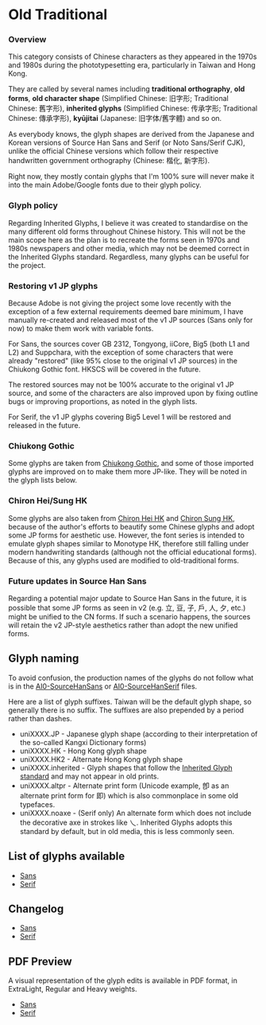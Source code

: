 # Old Traditional

### Overview

This category consists of Chinese characters as they appeared in the 1970s and 1980s during the phototypesetting era, particularly in Taiwan and Hong Kong.

They are called by several names including **traditional orthography**, **old forms**, **old character shape** (Simplified Chinese: 旧字形; Traditional Chinese: 舊字形), **inherited glyphs** (Simplified Chinese: 传承字形; Traditional Chinese: 傳承字形), **kyūjitai** (Japanese: 旧字体/舊字體) and so on.

As everybody knows, the glyph shapes are derived from the Japanese and Korean versions of Source Han Sans and Serif (or Noto Sans/Serif CJK), unlike the official Chinese versions which follow their respective handwritten government orthography (Chinese: 楷化, 新字形).

Right now, they mostly contain glyphs that I'm 100% sure will never make it into the main Adobe/Google fonts due to their glyph policy.

### Glyph policy

Regarding Inherited Glyphs, I believe it was created to standardise on the many different old forms throughout Chinese history. This will not be the main scope here as the plan is to recreate the forms seen in 1970s and 1980s newspapers and other media, which may not be deemed correct in the Inherited Glyphs standard. Regardless, many glyphs can be useful for the project.

### Restoring v1 JP glyphs

Because Adobe is not giving the project some love recently with the exception of a few external requirements deemed bare minimum, I have manually re-created and released most of the v1 JP sources (Sans only for now) to make them work with variable fonts.

For Sans, the sources cover GB 2312, Tongyong, iiCore, Big5 (both L1 and L2) and Suppchara, with the exception of some characters that were already "restored" (like 95% close to the original v1 JP sources) in the Chiukong Gothic font. HKSCS will be covered in the future.

The restored sources may not be 100% accurate to the original v1 JP source, and some of the characters are also improved upon by fixing outline bugs or improving proportions, as noted in the glyph lists.

For Serif, the v1 JP glyphs covering Big5 Level 1 will be restored and released in the future.

### Chiukong Gothic

Some glyphs are taken from [Chiukong Gothic](https://github.com/ChiuMing-Neko/ChiuKongGothic), and some of those imported glyphs are improved on to make them more JP-like. They will be noted in the glyph lists below.

### Chiron Hei/Sung HK

Some glyphs are also taken from [Chiron Hei HK](https://github.com/chiron-fonts/chiron-hei-hk-gf) and [Chiron Sung HK](https://github.com/chiron-fonts/chiron-sung-hk-gf), because of the author's efforts to beautify some Chinese glyphs and adopt some JP forms for aesthetic use. However, the font series is intended to emulate glyph shapes similar to Monotype HK, therefore still falling under modern handwriting standards (although not the official educational forms). Because of this, any glyphs used are modified to old-traditional forms.

### Future updates in Source Han Sans

Regarding a potential major update to Source Han Sans in the future, it is possible that some JP forms as seen in v2 (e.g. 立, 豆, 子, 戶, 人, 夕, etc.) might be unified to the CN forms. If such a scenario happens, the sources will retain the v2 JP-style aesthetics rather than adopt the new unified forms.

## Glyph naming

To avoid confusion, the production names of the glyphs do not follow what is in the [AI0-SourceHanSans](https://github.com/adobe-fonts/source-han-sans/blob/release/Resources/AI0-SourceHanSans) or [AI0-SourceHanSerif](https://github.com/adobe-fonts/source-han-serif/blob/release/Resources/AI0-SourceHanSerif) files.

Here are a list of glyph suffixes. Taiwan will be the default glyph shape, so generally there is no suffix. The suffixes are also prepended by a period rather than dashes.

- uniXXXX<span>.</span>JP - Japanese glyph shape (according to their interpretation of the so-called Kangxi Dictionary forms)
- uniXXXX<span>.</span>HK - Hong Kong glyph shape
- uniXXXX<span>.</span>HK2 - Alternate Hong Kong glyph shape
- uniXXXX<span>.</span>inherited - Glyph shapes that follow the [Inherited Glyph standard](https://github.com/ichitenfont/inheritedglyphs) and may not appear in old prints.
- uniXXXX<span>.</span>altpr - Alternate print form (Unicode example, 卽 as an alternate print form for 即) which is also commonplace in some old typefaces.
- uniXXXX<span>.</span>noaxe - (Serif only) An alternate form which does not include the decorative axe in strokes like 乀. Inherited Glyphs adopts this standard by default, but in old media, this is less commonly seen.

## List of glyphs available

- [Sans](glyphlist-old-traditional-sans.md)
- [Serif](glyphlist-old-traditional-serif.md)

## Changelog

- [Sans](changelog-old-traditional-sans.md)
- [Serif](changelog-old-traditional-serif.md)

## PDF Preview

A visual representation of the glyph edits is available in PDF format, in ExtraLight, Regular and Heavy weights.

- [Sans](Sans/Preview)
- [Serif](Serif/Preview)